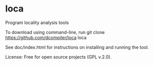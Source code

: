 loca
====

Program locality analysis tools

To download using command-line, run 
   git clone https://github.com/dcompiler/loca loca

See doc/index.html for instructions on installing and running the tool.

License: Free for open source projects (GPL v.2.0).
